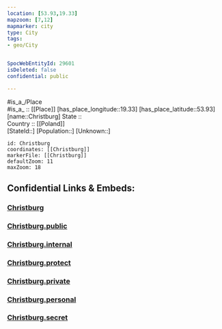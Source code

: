 ```yaml
---
location: [53.93,19.33] 
mapzoom: [7,12] 
mapmarker: city 
type: City
tags:
- geo/City


SpocWebEntityId: 29601
isDeleted: false
confidential: public

---
```

#is_a_/Place  
#is_a_ :: [[Place]] 
[has_place_longitude::19.33] 
[has_place_latitude::53.93] 
[name::Christburg] 
State ::  
Country :: [[Poland]]  
[StateId::] 
[Population::] 
[Unknown::] 


```leaflet
id: Christburg
coordinates: [[Christburg]] 
markerFile: [[Christburg]] 
defaultZoom: 11 
maxZoom: 18
```


## Confidential Links & Embeds: 

### [Christburg](/_Standards/Earth/Continent/Europe/Europe~East/Poland/Provinces~Poland/Pomeranian/City/Christburg.md) 

### [Christburg.public](/_public/Earth/Continent/Europe/Europe~East/Poland/Provinces~Poland/Pomeranian/City/Christburg.public.md) 

### [Christburg.internal](/_internal/Earth/Continent/Europe/Europe~East/Poland/Provinces~Poland/Pomeranian/City/Christburg.internal.md) 

### [Christburg.protect](/_protect/Earth/Continent/Europe/Europe~East/Poland/Provinces~Poland/Pomeranian/City/Christburg.protect.md) 

### [Christburg.private](/_private/Earth/Continent/Europe/Europe~East/Poland/Provinces~Poland/Pomeranian/City/Christburg.private.md) 

### [Christburg.personal](/_personal/Earth/Continent/Europe/Europe~East/Poland/Provinces~Poland/Pomeranian/City/Christburg.personal.md) 

### [Christburg.secret](/_secret/Earth/Continent/Europe/Europe~East/Poland/Provinces~Poland/Pomeranian/City/Christburg.secret.md)

